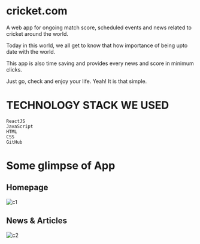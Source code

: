 # cricket.com

A web app for ongoing match score, scheduled events and news related to cricket around the world.

Today in this world, we all get to know that how importance of being upto date with the world.

This app is also time saving and provides every news and score in minimum clicks.

Just go, check and enjoy your life. Yeah! It is that simple.

# TECHNOLOGY STACK WE USED

    
    ReactJS
    JavaScript
    HTML
    CSS
    GitHub


# Some glimpse of App


## Homepage

![c1](https://github.com/SVickyPawar/density-app/assets/97332040/b2d5b048-2d1b-4d6a-b71a-d7e91113f9cd)

## News & Articles

![c2](https://github.com/SVickyPawar/density-app/assets/97332040/63e508d7-a843-401a-81a9-d0714ef6235e)


